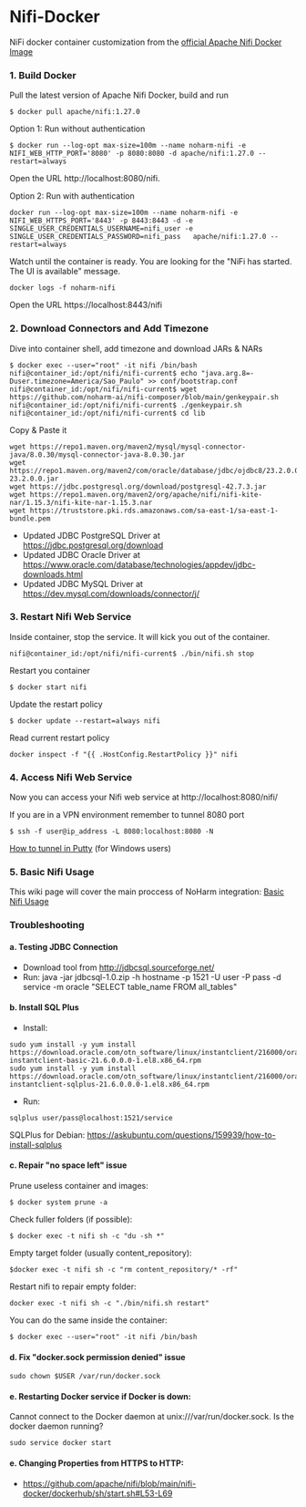 # Nifi-Docker
NiFi docker container customization from the [official Apache Nifi Docker Image](https://hub.docker.com/r/apache/nifi)

### 1. Build Docker
Pull the latest version of Apache Nifi Docker, build and run

```shell
$ docker pull apache/nifi:1.27.0
```
Option 1: Run without authentication
```shell
$ docker run --log-opt max-size=100m --name noharm-nifi -e NIFI_WEB_HTTP_PORT='8080' -p 8080:8080 -d apache/nifi:1.27.0 --restart=always
```
Open the URL http://localhost:8080/nifi.

Option 2: Run with authentication
```shell
docker run --log-opt max-size=100m --name noharm-nifi -e NIFI_WEB_HTTPS_PORT='8443' -p 8443:8443 -d -e SINGLE_USER_CREDENTIALS_USERNAME=nifi_user -e SINGLE_USER_CREDENTIALS_PASSWORD=nifi_pass   apache/nifi:1.27.0 --restart=always
```
Watch until the container is ready. You are looking for the "NiFi has started. The UI is available" message.
```shell  
docker logs -f noharm-nifi
```
Open the URL https://localhost:8443/nifi

### 2. Download Connectors and Add Timezone

Dive into container shell, add timezone and download JARs & NARs
```shell
$ docker exec --user="root" -it nifi /bin/bash
nifi@container_id:/opt/nifi/nifi-current$ echo "java.arg.8=-Duser.timezone=America/Sao_Paulo" >> conf/bootstrap.conf
nifi@container_id:/opt/nifi/nifi-current$ wget https://github.com/noharm-ai/nifi-composer/blob/main/genkeypair.sh
nifi@container_id:/opt/nifi/nifi-current$ ./genkeypair.sh
nifi@container_id:/opt/nifi/nifi-current$ cd lib
```
Copy & Paste it
```shell
wget https://repo1.maven.org/maven2/mysql/mysql-connector-java/8.0.30/mysql-connector-java-8.0.30.jar
wget https://repo1.maven.org/maven2/com/oracle/database/jdbc/ojdbc8/23.2.0.0/ojdbc8-23.2.0.0.jar
wget https://jdbc.postgresql.org/download/postgresql-42.7.3.jar
wget https://repo1.maven.org/maven2/org/apache/nifi/nifi-kite-nar/1.15.3/nifi-kite-nar-1.15.3.nar
wget https://truststore.pki.rds.amazonaws.com/sa-east-1/sa-east-1-bundle.pem
```
- Updated JDBC PostgreSQL Driver at https://jdbc.postgresql.org/download
- Updated JDBC Oracle Driver at https://www.oracle.com/database/technologies/appdev/jdbc-downloads.html
- Updated JDBC MySQL Driver at https://dev.mysql.com/downloads/connector/j/



### 3. Restart Nifi Web Service

Inside container, stop the service. It will kick you out of the container.

```shell
nifi@container_id:/opt/nifi/nifi-current$ ./bin/nifi.sh stop
```

Restart you container
```shell
$ docker start nifi
```

Update the restart policy
```shell
$ docker update --restart=always nifi
```

Read current restart policy
```shell
docker inspect -f "{{ .HostConfig.RestartPolicy }}" nifi
```

### 4. Access Nifi Web Service

Now you can access your Nifi web service at http://localhost:8080/nifi/

If you are in a VPN environment remember to tunnel 8080 port
```shell
$ ssh -f user@ip_address -L 8080:localhost:8080 -N
```
[How to tunnel in Putty](https://blog.devolutions.net/2017/4/how-to-configure-an-ssh-tunnel-on-putty) (for Windows users)

### 5. Basic Nifi Usage

This wiki page will cover the main proccess of NoHarm integration:
[Basic Nifi Usage](https://github.com/noharm-ai/nifi-docker/wiki/Basic-Nifi-Usage)

### Troubleshooting

#### a. Testing JDBC Connection

- Download tool from http://jdbcsql.sourceforge.net/
- Run:  java -jar jdbcsql-1.0.zip -h hostname -p 1521 -U user -P pass -d service -m oracle "SELECT table_name FROM all_tables"

#### b. Install SQL Plus

- Install:
```shell
sudo yum install -y yum install https://download.oracle.com/otn_software/linux/instantclient/216000/oracle-instantclient-basic-21.6.0.0.0-1.el8.x86_64.rpm
sudo yum install -y yum install https://download.oracle.com/otn_software/linux/instantclient/216000/oracle-instantclient-sqlplus-21.6.0.0.0-1.el8.x86_64.rpm
```
- Run:
```shell
sqlplus user/pass@localhost:1521/service
```

SQLPlus for Debian: https://askubuntu.com/questions/159939/how-to-install-sqlplus

#### c. Repair "no space left" issue

Prune useless container and images:
```shell
$ docker system prune -a
```

Check fuller folders (if possible):
```shell
$ docker exec -t nifi sh -c "du -sh *"
```
Empty target folder (usually content_repository):
```shell
$docker exec -t nifi sh -c "rm content_repository/* -rf"
```
Restart nifi to repair empty folder:
```shell
docker exec -t nifi sh -c "./bin/nifi.sh restart"
```

You can do the same inside the container:
```shell
$ docker exec --user="root" -it nifi /bin/bash
```
#### d. Fix "docker.sock permission denied" issue
```shell
sudo chown $USER /var/run/docker.sock
```

#### e. Restarting Docker service if Docker is down:
Cannot connect to the Docker daemon at unix:///var/run/docker.sock. Is the docker daemon running?
```shell
sudo service docker start
```

#### e. Changing Properties from HTTPS to HTTP:

 - https://github.com/apache/nifi/blob/main/nifi-docker/dockerhub/sh/start.sh#L53-L69
